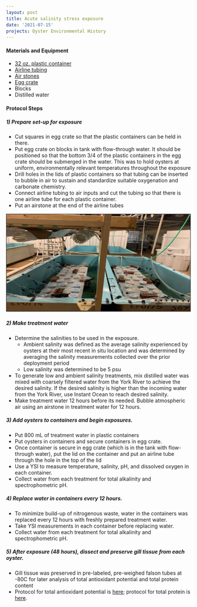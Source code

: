 ```yaml
---
layout: post
title: Acute salinity stress exposure 
date: '2021-07-15'
projects: Oyster Environmental History  
---
```


#### Materials and Equipment 

- [32 oz. plastic container](https://www.amazon.com/Sets-Plastic-Storage-Containers-Airtight/dp/B01HBV4WO0/ref=pd_bxgy_img_1/145-6564934-3763553?pd_rd_w=Ls9G7&pf_rd_p=c64372fa-c41c-422e-990d-9e034f73989b&pf_rd_r=6YXBREG0KD6WFMRNE0C0&pd_rd_r=90216584-d55a-4bfe-a5fc-bb0d4385f41a&pd_rd_wg=uSPbE&pd_rd_i=B01HBV4WO0&psc=1)
- [Airline tubing](https://www.petco.com/shop/en/petcostore/product/imagitarium-clear-airline-tubing)
- [Air stones](https://www.petco.com/shop/en/petcostore/product/imagitarium-bubbling-column-airstone-4-pack)
- [Egg crate](https://www.homedepot.com/p/Plaskolite-4-ft-x-2-ft-Suspended-Egg-Crate-Light-Ceiling-Panel-1199233A/202025149)
- Blocks
- Distilled water 

#### Protocol Steps 

##### 1) Prepare set-up for exposure 

- Cut squares in egg crate so that the plastic containers can be held in there. 
- Put egg crate on blocks in tank with flow-through water. It should be positioned so that the bottom 3/4 of the plastic containers in the egg crate should be submerged in the water. This was to hold oysters at uniform, environmentally relevant temperatures throughout the exposure
- Drill holes in the lids of plastic containers so that tubing can be inserted to bubble in air to sustain and standardize suitable oxygenation and carbonate chemistry. 
- Connect airline tubing to air inputs and cut the tubing so that there is one airline tube for each plastic container. 
- Put an airstone at the end of the airline tubes

![](https://github.com/JillAshey/Oysters_EnvHistory/blob/main/images/AcuteExposureSetup.png?raw=true)

##### 2) Make treatment water

- Determine the salinities to be used in the exposure. 
	- Ambient salinity was defined as the average salinity experienced by oysters at their most recent in situ location and was determined by averaging the salinity measurements collected over the prior deployment period 
	- Low salinity was determined to be 5 psu
- To generate low and ambient salinity treatments, mix distilled water was mixed with coarsely filtered water from the York River to achieve the desired salinity. If the desired salinity is higher than the incoming water from the York River, use Instant Ocean to reach desired salinity.
- Make treatment water 12 hours before its needed. Bubble atmospheric air using an airstone in treatment water for 12 hours. 

##### 3) Add oysters to containers and begin exposures.

- Put 800 mL of treatment water in plastic containers
- Put oysters in containers and secure containers in egg crate. 
- Once container is secure in egg crate (which is in the tank with flow-through water), put the lid on the container and put an airline tube through the hole in the top of the lid 
- Use a YSI to measure temperature, salinity, pH, and dissolved oxygen in each container. 
- Collect water from each treatment for total alkalinity and spectrophometric pH. 

##### 4) Replace water in containers every 12 hours.

- To minimize build-up of nitrogenous waste, water in the containers was replaced every 12 hours with freshly prepared treatment water. 
- Take YSI measurements in each container before replacing water. 
- Collect water from each treatment for total alkalinity and spectrophometric pH. 

##### 5) After exposure (48 hours), dissect and preserve gill tissue from each oyster.

- Gill tissue was preserved in pre-labeled, pre-weighed falson tubes at -80C for later analysis of total antioxidant potential and total protein content
- Protocol for total antioxidant potential is [here](https://github.com/JillAshey/Oysters_EnvHistory/blob/main/protocols/2021-07-15-FRAPProtocol.md); protocol for total protein is [here](https://github.com/JillAshey/Oysters_EnvHistory/blob/main/protocols/2021-07-15-ProteinProtocol.md). 


